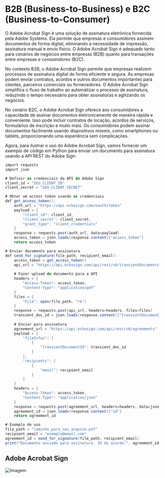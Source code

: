 # B2B (Business-to-Business) e B2C (Business-to-Consumer)

O Adobe Acrobat Sign é uma solução de assinatura eletrônica fornecida pela Adobe Systems. Ela permite que empresas e consumidores assinem documentos de forma digital, eliminando a necessidade de impressão, assinatura manual e envio físico. O Adobe Acrobat Sign é adequado tanto para cenários de negócios entre empresas (B2B) quanto para transações entre empresas e consumidores (B2C).

No contexto B2B, o Adobe Acrobat Sign permite que empresas realizem processos de assinatura digital de forma eficiente e segura. As empresas podem enviar contratos, acordos e outros documentos importantes para clientes, parceiros comerciais ou fornecedores. O Adobe Acrobat Sign simplifica o fluxo de trabalho ao automatizar o processo de assinatura, reduzindo o tempo necessário para obter assinaturas e agilizando os negócios.

No cenário B2C, o Adobe Acrobat Sign oferece aos consumidores a capacidade de assinar documentos eletronicamente de maneira rápida e conveniente. Isso pode incluir contratos de locação, acordos de serviços, formulários de inscrição e muito mais. Os consumidores podem assinar documentos facilmente usando dispositivos móveis, como smartphones ou tablets, proporcionando uma experiência sem complicações.

Agora, para ilustrar o uso do Adobe Acrobat Sign, vamos fornecer um exemplo de código em Python para enviar um documento para assinatura usando a API REST do Adobe Sign:

```csharp
import requests
import json

# Definir as credenciais da API do Adobe Sign
client_id = "SEU_CLIENT_ID"
client_secret = "SEU_CLIENT_SECRET"

# Obter um access token usando as credenciais
def get_access_token():
    auth_url = "https://api.echosign.com/oauth/token"
    payload = {
        "client_id": client_id,
        "client_secret": client_secret,
        "grant_type": "client_credentials"
    }
    response = requests.post(auth_url, data=payload)
    access_token = json.loads(response.content)["access_token"]
    return access_token

# Enviar documento para assinatura
def send_for_signature(file_path, recipient_email):
    access_token = get_access_token()
    api_url = "https://api.echosign.com/api/rest/v6/transientDocuments"
    
    # Fazer upload do documento para a API
    headers = {
        "Access-Token": access_token,
        "Content-Type": "application/pdf"
    }
    files = {
        "File": open(file_path, "rb")
    }
    response = requests.post(api_url, headers=headers, files=files)
    transient_doc_id = json.loads(response.content)["transientDocumentId"]
    
    # Enviar para assinatura
    agreement_url = "https://api.echosign.com/api/rest/v6/agreements"
    payload = {
        "fileInfos": [
            {
                "transientDocumentId": transient_doc_id
            }
        ],
        "recipients": [
            {
                "email": recipient_email
            }
        ]
    }
    headers = {
        "Access-Token": access_token,
        "Content-Type": "application/json"
    }
    response = requests.post(agreement_url, headers=headers, data=json.dumps(payload))
    agreement_id = json.loads(response.content)["id"]
    return agreement_id

# Exemplo de uso
file_path = "caminho_para_seu_arquivo.pdf"
recipient_email = "exemplo@email.com"
agreement_id = send_for_signature(file_path, recipient_email)
print("Documento enviado para assinatura. ID do acordo:", agreement_id)

```

## Adobe Acrobat Sign
![Imagem](https://www.adobe.com/content/dam/dx-dc/us/en/sign…olution/DC_E-sign_Test_Desktop_Loupe3.png.img.png)
